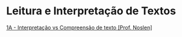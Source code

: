 <h1>Leitura e Interpretação de Textos</h1>


<a href="https://www.youtube.com/watch?v=alAXSk8ly-o" target="_blank">1A - Interpretação vs Compreensão de texto [Prof. Noslen]</a> <br>